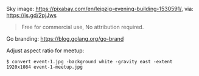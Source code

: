 Sky image: https://pixabay.com/en/leipzig-evening-building-1530591/, via: https://is.gd/2pjJws

> Free for commercial use, No attribution required.

Go branding: https://blog.golang.org/go-brand

Adjust aspect ratio for meetup:

```
$ convert event-1.jpg -background white -gravity east -extent 1920x1084 event-1-meetup.jpg
```

